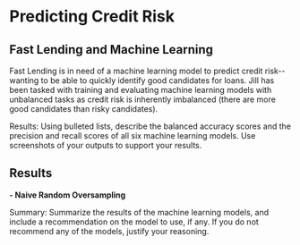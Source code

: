 # Predicting Credit Risk

## Fast Lending and Machine Learning
Fast Lending is in need of a machine learning model to predict credit risk--wanting to be able to quickly identify good candidates for loans. Jill has been tasked with training and evaluating machine learning models with unbalanced tasks as credit risk is inherently imbalanced (there are more good candidates than risky candidates).


Results: Using bulleted lists, describe the balanced accuracy scores and the precision and recall scores of all six machine learning models. Use screenshots of your outputs to support your results.

## Results

**- Naive Random Oversampling**

Summary: Summarize the results of the machine learning models, and include a recommendation on the model to use, if any. If you do not recommend any of the models, justify your reasoning.
